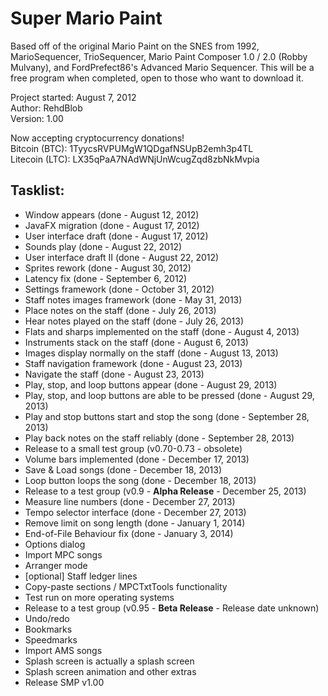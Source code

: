 Super Mario Paint
==========

Based off of the original Mario Paint on the SNES from 1992, MarioSequencer, TrioSequencer, Mario Paint Composer 1.0 / 2.0 (Robby Mulvany), and FordPrefect86's Advanced Mario Sequencer. This will be a free program when completed, open to those who want to download it.  

Project started: August 7, 2012  
Author: RehdBlob  
Version: 1.00  

Now accepting cryptocurrency donations!  
Bitcoin (BTC): 1TyycsRVPUMgW1QDgafNSUpB2emh3p4TL  
Litecoin (LTC): LX35qPaA7NAdWNjUnWcugZqd8zbNkMvpia  


Tasklist:
-----
* Window appears (done - August 12, 2012)
* JavaFX migration (done - August 17, 2012)
* User interface draft (done - August 17, 2012)
* Sounds play (done - August 22, 2012)
* User interface draft II (done - August 22, 2012)
* Sprites rework (done - August 30, 2012)
* Latency fix (done - September 6, 2012)
* Settings framework (done - October 31, 2012)
* Staff notes images framework (done - May 31, 2013)
* Place notes on the staff (done - July 26, 2013)
* Hear notes played on the staff (done - July 26, 2013)
* Flats and sharps implemented on the staff (done - August 4, 2013)
* Instruments stack on the staff (done - August 6, 2013)
* Images display normally on the staff (done - August 13, 2013)
* Staff navigation framework (done - August 23, 2013)
* Navigate the staff (done - August 23, 2013)
* Play, stop, and loop buttons appear (done - August 29, 2013)
* Play, stop, and loop buttons are able to be pressed (done - August 29, 2013)
* Play and stop buttons start and stop the song (done - September 28, 2013)
* Play back notes on the staff reliably (done - September 28, 2013)
* Release to a small test group (v0.70-0.73 - obsolete)
* Volume bars implemented (done - December 17, 2013)
* Save & Load songs (done - December 18, 2013)
* Loop button loops the song (done - December 18, 2013)
* Release to a test group (v0.9 - **Alpha Release** - December 25, 2013)
* Measure line numbers (done - December 27, 2013)
* Tempo selector interface (done - December 27, 2013)
* Remove limit on song length (done - January 1, 2014)
* End-of-File Behaviour fix (done - January 3, 2014)
* Options dialog
* Import MPC songs
* Arranger mode
* [optional] Staff ledger lines
* Copy-paste sections / MPCTxtTools functionality
* Test run on more operating systems
* Release to a test group (v0.95 - **Beta Release** - Release date unknown)
* Undo/redo
* Bookmarks
* Speedmarks
* Import AMS songs
* Splash screen is actually a splash screen
* Splash screen animation and other extras
* Release SMP v1.00
